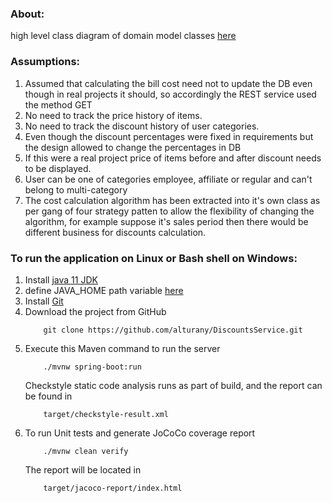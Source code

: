 ### About:
high level class diagram of domain model classes [here](https://app.creately.com/diagram/V7wQ3LqHsi6/edit) 
### Assumptions:
1) Assumed that calculating the bill cost need not to update the DB even though in real projects it should, so accordingly the REST service used the method GET
2) No need to track the price history of items.
3) No need to track the discount history of user categories.
4) Even though the discount percentages were fixed in requirements but the design allowed to change the percentages in DB
5) If this were a real project price of items before and after discount needs to be displayed.
6) User can be one of categories employee, affiliate or regular and can't belong to multi-category
7) The cost calculation algorithm has been extracted into it's own class as per gang of four strategy patten to allow the flexibility of changing the algorithm, for example suppose it's sales period then there would be different business for discounts calculation.
### To run the application on Linux or Bash shell on Windows:
1) Install [java 11 JDK](https://www.oracle.com/java/technologies/javase-jdk11-downloads.html)
2) define JAVA_HOME path variable [here](https://docs.oracle.com/cd/E19182-01/820-7851/inst_cli_jdk_javahome_t/)
3) Install [Git](https://git-scm.com/book/en/v2/Getting-Started-Installing-Git)
4) Download the project from GitHub 
    ```
        git clone https://github.com/alturany/DiscountsService.git
    ```
5) Execute this Maven command to run the server 
    ```
        ./mvnw spring-boot:run
    ```
    Checkstyle static code analysis runs as part of build, and the report can be found in
    ```
        target/checkstyle-result.xml
    ```
6) To run Unit tests and generate JoCoCo coverage report
    ```
        ./mvnw clean verify
    ```
    The report will be located in 
    ```
        target/jacoco-report/index.html
    ```